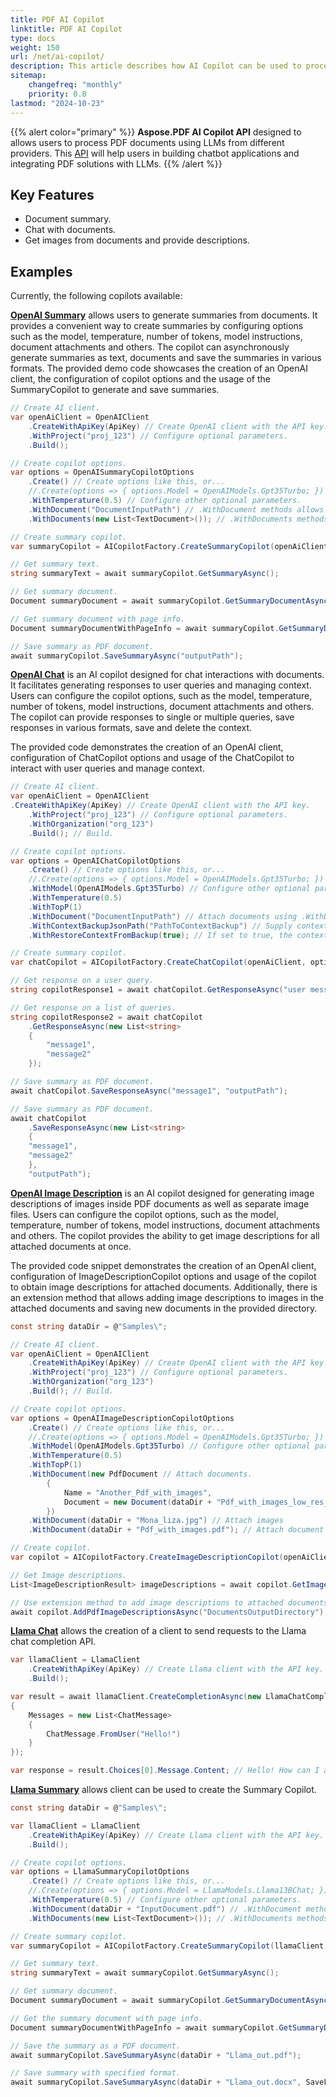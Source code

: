 ```yaml
---
title: PDF AI Copilot
linktitle: PDF AI Copilot
type: docs
weight: 150
url: /net/ai-copilot/
description: This article describes how AI Copilot can be used to process the PDF document with Aspose.PDF library.
sitemap:
    changefreq: "monthly"
    priority: 0.8
lastmod: "2024-10-23"
---
```

{{% alert color="primary" %}}
**Aspose.PDF AI Copilot API** designed to allows users to process PDF documents using LLMs from different providers. This [API](https://reference.aspose.com/pdf/net/aspose.pdf.ai/) will help users in building chatbot applications and integrating PDF solutions with LLMs.
{{% /alert %}}

## Key Features

* Document summary.
* Chat with documents.
* Get images from documents and provide descriptions.

## Examples

Currently, the following copilots available:

[**OpenAI Summary**](https://reference.aspose.com/pdf/net/aspose.pdf.ai/openaisummarycopilot/) allows users to generate summaries from documents. It provides a convenient way to create summaries by configuring options such as the model, temperature, number of tokens, model instructions, document attachments and others. The copilot can asynchronously generate summaries as text, documents and save the summaries in various formats. The provided demo code showcases the creation of an OpenAI client, the configuration of copilot options and the usage of the SummaryCopilot to generate and save summaries.

```cs
// Create AI client.
var openAiClient = OpenAIClient
    .CreateWithApiKey(ApiKey) // Create OpenAI client with the API key.
    .WithProject("proj_123") // Configure optional parameters.
    .Build();

// Create copilot options.
var options = OpenAISummaryCopilotOptions
    .Create() // Create options like this, or...
    //.Create(options => { options.Model = OpenAIModels.Gpt35Turbo; }) // ...create using delegate.
    .WithTemperature(0.5) // Configure other optional parameters.
    .WithDocument("DocumentInputPath") // .WithDocument methods allows to add text, pdf and paths to documents.
    .WithDocuments(new List<TextDocument>()); // .WithDocuments methods allows to add text, pdf and path collections.

// Create summary copilot.
var summaryCopilot = AICopilotFactory.CreateSummaryCopilot(openAiClient, options);

// Get summary text.
string summaryText = await summaryCopilot.GetSummaryAsync();

// Get summary document.
Document summaryDocument = await summaryCopilot.GetSummaryDocumentAsync();

// Get summary document with page info.
Document summaryDocumentWithPageInfo = await summaryCopilot.GetSummaryDocumentAsync(new PageInfo());

// Save summary as PDF document.
await summaryCopilot.SaveSummaryAsync("outputPath");
```

[**OpenAI Chat**](https://reference.aspose.com/pdf/net/aspose.pdf.ai/openaichatcopilot/) is an AI copilot designed for chat interactions with documents. It facilitates generating responses to user queries and managing context. Users can configure the copilot options, such as the model, temperature, number of tokens, model instructions, document attachments and others. The copilot can provide responses to single or multiple queries, save responses in various formats, save and delete the context.

The provided code demonstrates the creation of an OpenAI client, configuration of ChatCopilot options and usage of the ChatCopilot to interact with user queries and manage context.

```cs
// Create AI client.
var openAiClient = OpenAIClient
.CreateWithApiKey(ApiKey) // Create OpenAI client with the API key.
    .WithProject("proj_123") // Configure optional parameters.
    .WithOrganization("org_123")
    .Build(); // Build.

// Create copilot options.
var options = OpenAIChatCopilotOptions
    .Create() // Create options like this, or...
    //.Create(options => { options.Model = OpenAIModels.Gpt35Turbo; }) // ...create using delegate.
    .WithModel(OpenAIModels.Gpt35Turbo) // Configure other optional parameters.
    .WithTemperature(0.5)
    .WithTopP(1)
    .WithDocument("DocumentInputPath") // Attach documents using .WithDocument(s) methods allows to add text, pdf and paths to documents.
    .WithContextBackupJsonPath("PathToContextBackup") // Supply context backup to resume the conversation session.
    .WithRestoreContextFromBackup(true); // If set to true, the context

// Create summary copilot.
var chatCopilot = AICopilotFactory.CreateChatCopilot(openAiClient, options);

// Get response on a user query.
string copilotResponse1 = await chatCopilot.GetResponseAsync("user message");

// Get response on a list of queries.
string copilotResponse2 = await chatCopilot
    .GetResponseAsync(new List<string>
    {
        "message1",
        "message2"
    });

// Save summary as PDF document.
await chatCopilot.SaveResponseAsync("message1", "outputPath");

// Save summary as PDF document.
await chatCopilot
    .SaveResponseAsync(new List<string>
    {
    "message1",
    "message2"
    },
    "outputPath");
```

[**OpenAI Image Description**](https://reference.aspose.com/pdf/net/aspose.pdf.ai/openaiimagedescriptioncopilot/) is an AI copilot designed for generating image descriptions of images inside PDF documents as well as separate image files. Users can configure the copilot options, such as the model, temperature, number of tokens, model instructions, document attachments and others. The copilot provides the ability to get image descriptions for all attached documents at once.

The provided code snippet demonstrates the creation of an OpenAI client, configuration of ImageDescriptionCopilot options and usage of the copilot to obtain image descriptions for attached documents. Additionally, there is an extension method that allows adding image descriptions to images in the attached documents and saving new documents in the provided directory.

```cs
const string dataDir = @"Samples\";

// Create AI client.
var openAiClient = OpenAIClient
    .CreateWithApiKey(ApiKey) // Create OpenAI client with the API key.
    .WithProject("proj_123") // Configure optional parameters.
    .WithOrganization("org_123")
    .Build(); // Build.

// Create copilot options.
var options = OpenAIImageDescriptionCopilotOptions
    .Create() // Create options like this, or...
    //.Create(options => { options.Model = OpenAIModels.Gpt35Turbo; }) // ...create using delegate.
    .WithModel(OpenAIModels.Gpt35Turbo) // Configure other optional parameters.
    .WithTemperature(0.5)
    .WithTopP(1)
    .WithDocument(new PdfDocument // Attach documents.
        {
            Name = "Another_Pdf_with_images",
            Document = new Document(dataDir + "Pdf_with_images_low_res_bw.pdf")
        })
    .WithDocument(dataDir + "Mona_liza.jpg") // Attach images
    .WithDocument(dataDir + "Pdf_with_images.pdf"); // Attach document paths.

// Create copilot.
var copilot = AICopilotFactory.CreateImageDescriptionCopilot(openAiClient, options);

// Get Image descriptions.
List<ImageDescriptionResult> imageDescriptions = await copilot.GetImageDescriptionsAsync();

// Use extension method to add image descriptions to attached documents.
await copilot.AddPdfImageDescriptionsAsync("DocumentsOutputDirectory");
```

[**Llama Chat**](https://reference.aspose.com/pdf/net/aspose.pdf.ai/llamaclient/) allows the creation of a client to send requests to the Llama chat completion API.

```cs
var llamaClient = LlamaClient
    .CreateWithApiKey(ApiKey) // Create Llama client with the API key.
    .Build();

var result = await llamaClient.CreateCompletionAsync(new LlamaChatCompletionRequest
{
    Messages = new List<ChatMessage>
    {
        ChatMessage.FromUser("Hello!")
    }
});

var response = result.Choices[0].Message.Content; // Hello! How can I assist you today?
```

[**Llama Summary**](https://reference.aspose.com/pdf/net/aspose.pdf.ai/llamaclient/) allows client can be used to create the Summary Copilot.

```cs
const string dataDir = @"Samples\";

var llamaClient = LlamaClient
    .CreateWithApiKey(ApiKey) // Create Llama client with the API key.
    .Build();

// Create copilot options.
var options = LlamaSummaryCopilotOptions
    .Create() // Create options like this, or...
    //.Create(options => { options.Model = LlamaModels.Llama13BChat; }) // ...create using delegate.
    .WithTemperature(0.5) // Configure other optional parameters.
    .WithDocument(dataDir + "InputDocument.pdf") // .WithDocument methods allow to add text, pdf, and paths to documents.
    .WithDocuments(new List<TextDocument>()); // .WithDocuments methods allow to add text, pdf and path collections.

// Create summary copilot.
var summaryCopilot = AICopilotFactory.CreateSummaryCopilot(llamaClient, options);

// Get summary text.
string summaryText = await summaryCopilot.GetSummaryAsync();

// Get summary document.
Document summaryDocument = await summaryCopilot.GetSummaryDocumentAsync();

// Get the summary document with page info.
Document summaryDocumentWithPageInfo = await summaryCopilot.GetSummaryDocumentAsync(new PageInfo());

// Save the summary as a PDF document.
await summaryCopilot.SaveSummaryAsync(dataDir + "Llama_out.pdf");

// Save summary with specified format.
await summaryCopilot.SaveSummaryAsync(dataDir + "Llama_out.docx", SaveFormat.DocX);
```

